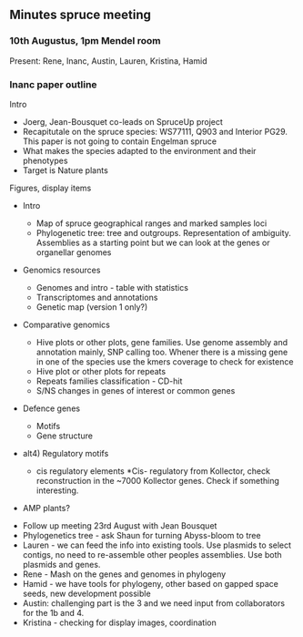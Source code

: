 ## Minutes spruce meeting

### 10th Augustus, 1pm Mendel room
Present: Rene, Inanc, Austin, Lauren, Kristina, Hamid

### Inanc paper outline

Intro
- Joerg, Jean-Bousquet co-leads on SpruceUp project 
- Recapitutale on the spruce species: WS77111, Q903 and Interior PG29. This paper is not going to contain Engelman spruce 
- What makes the species adapted to the environment and their phenotypes 
- Target is Nature plants

Figures, display items

* Intro
	* Map of spruce geographical ranges and marked samples loci
	* Phylogenetic tree: tree and outgroups. Representation of ambiguity. Assemblies as a starting point but we can look at the genes or organellar genomes

* Genomics resources
	* Genomes and intro - table with statistics
	* Transcriptomes and annotations
	* Genetic map (version 1 only?)

* Comparative genomics
	* Hive plots or other plots, gene families. Use genome assembly and annotation mainly, SNP calling too. 
Whener there is a missing gene in one of the species use the kmers coverage to check for existence 
	* Hive plot or other plots for repeats
	* Repeats families classification - CD-hit
	* S/NS changes in genes of interest or common genes

* Defence genes
	* Motifs
	* Gene structure
* alt4) Regulatory motifs 
	* cis regulatory elements
	*Cis- regulatory from Kollector, check reconstruction in the ~7000 Kollector genes. Check if something interesting.

* AMP plants?

- Follow up meeting 23rd August with Jean Bousquet
- Phylogenetics tree - ask Shaun for turning Abyss-bloom to tree
- Lauren - we can feed the info into existing tools. Use plasmids to select contigs, no need to re-assemble other peoples assemblies. Use both plasmids and genes. 
- Rene - Mash on the genes and genomes in phylogeny
- Hamid - we have tools for phylogeny, other based on gapped space seeds, new development possible
- Austin: challenging part is the 3 and we need input from collaborators for the 1b and 4.
- Kristina - checking for display images, coordination

